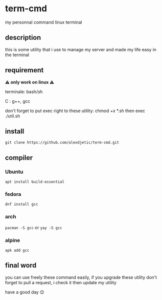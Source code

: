 # term-cmd
<p>my personnal command linux terminal</p>

## description
<p>this is some utility that i use to manage my server and made my life easy in the terminal </p>

## requirement
<strong> ⚠ only work on linux ⚠ </strong>

<p>terminale: bash/sh<p>
<p>C : g++, gcc</p>
<p> don't forget to put exec right to these utility: chmod +x *.sh then exec ./util.sh </p>

## install
`git clone https://github.com/alexdjetic/term-cmd.git`

## compiler

### Ubuntu
`apt install build-essential`

### fedora
`dnf install gcc`

### arch
`pacman -S gcc`
or
`yay -S gcc`

### alpine
`apk add gcc`

## final word
<p> you can use freely these command easily, if you upgrade these utility don't forget to pull a request, i check it then update my utility </p>
<p> have a good day 😉</p>
